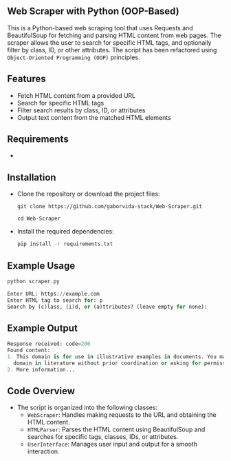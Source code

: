 ## Web Scraper with Python (OOP-Based)
This is a Python-based web scraping tool that uses Requests and BeautifulSoup for fetching and parsing HTML content from web pages. The scraper allows the user to search for specific HTML tags, and optionally filter by class, ID, or other attributes. The script has been refactored using `Object-Oriented Programming (OOP)` principles.

## Features
  - Fetch HTML content from a provided URL
  - Search for specific HTML tags
  - Filter search results by class, ID, or attributes
  - Output text content from the matched HTML elements

## Requirements
  - 

## Installation
  - Clone the repository or download the project files:
    ```
    git clone https://github.com/gaborvida-stack/Web-Scraper.git
    ```
    ```
    cd Web-Scraper
    ```
  - Install the required dependencies:
    ```bash
    pip install -r requirements.txt
    ```

## Example Usage
  ```bash
  python scraper.py
  ```
  ```python
  Enter URL: https://example.com
  Enter HTML tag to search for: p
  Search by (c)lass, (i)d, or (a)ttributes? (leave empty for none): 
  ```

## Example Output
  ```python
  Response received: code=200
  Found content:
  1. This domain is for use in illustrative examples in documents. You may use this
    domain in literature without prior coordination or asking for permission.
  2. More information...
  ```
## Code Overview
  - The script is organized into the following classes:
    - `WebScraper`: Handles making requests to the URL and obtaining the HTML content.
    - `HTMLParser`: Parses the HTML content using BeautifulSoup and searches for specific tags, classes, IDs, or attributes.
    - `UserInterface`: Manages user input and output for a smooth interaction.
